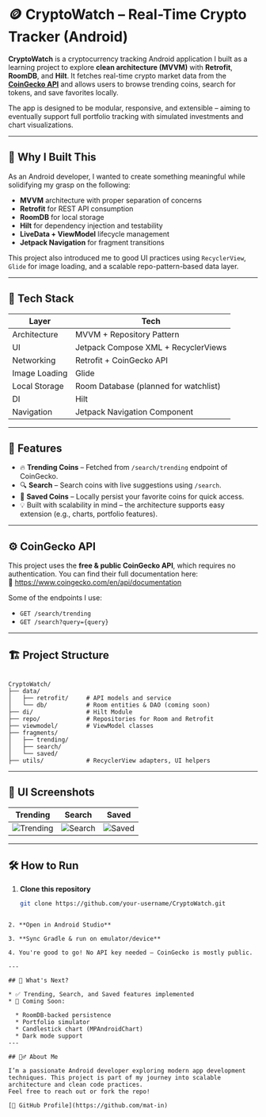 # 🪙 CryptoWatch – Real-Time Crypto Tracker (Android)

**CryptoWatch** is a cryptocurrency tracking Android application I built as a learning project to explore **clean architecture (MVVM)** with **Retrofit**, **RoomDB**, and **Hilt**. It fetches real-time crypto market data from the **[CoinGecko API](https://www.coingecko.com/en/api)** and allows users to browse trending coins, search for tokens, and save favorites locally.

The app is designed to be modular, responsive, and extensible – aiming to eventually support full portfolio tracking with simulated investments and chart visualizations.

---

## 🧠 Why I Built This

As an Android developer, I wanted to create something meaningful while solidifying my grasp on the following:
- **MVVM** architecture with proper separation of concerns
- **Retrofit** for REST API consumption
- **RoomDB** for local storage
- **Hilt** for dependency injection and testability
- **LiveData + ViewModel** lifecycle management
- **Jetpack Navigation** for fragment transitions

This project also introduced me to good UI practices using `RecyclerView`, `Glide` for image loading, and a scalable repo-pattern-based data layer.

---

## 🔧 Tech Stack

| Layer         | Tech                                 |
|---------------|--------------------------------------|
| Architecture  | MVVM + Repository Pattern            |
| UI            | Jetpack Compose XML + RecyclerViews  |
| Networking    | Retrofit + CoinGecko API             |
| Image Loading | Glide                                |
| Local Storage | Room Database (planned for watchlist)|
| DI            | Hilt                                 |
| Navigation    | Jetpack Navigation Component         |

---

## 📲 Features

- 🔥 **Trending Coins** – Fetched from `/search/trending` endpoint of CoinGecko.
- 🔍 **Search** – Search coins with live suggestions using `/search`.
- 💾 **Saved Coins** – Locally persist your favorite coins for quick access.
- 💡 Built with scalability in mind – the architecture supports easy extension (e.g., charts, portfolio features).

---

## ⚙️ CoinGecko API

This project uses the **free & public CoinGecko API**, which requires no authentication. You can find their full documentation here:  
📎 https://www.coingecko.com/en/api/documentation

Some of the endpoints I use:
- `GET /search/trending`
- `GET /search?query={query}`

---

## 🏗️ Project Structure

```

CryptoWatch/
├── data/
│   ├── retrofit/     # API models and service
│   └── db/           # Room entities & DAO (coming soon)
├── di/               # Hilt Module
├── repo/             # Repositories for Room and Retrofit
├── viewmodel/        # ViewModel classes
├── fragments/
│   ├── trending/
│   ├── search/
│   └── saved/
├── utils/            # RecyclerView adapters, UI helpers

````

---

## 📸 UI Screenshots

| Trending | Search | Saved |
|---------|--------|-------|
| ![Trending](screenshots/trending.png) | ![Search](screenshots/search.png) | ![Saved](screenshots/saved.png) |

---

## 🛠️ How to Run

1. **Clone this repository**
   ```bash
   git clone https://github.com/your-username/CryptoWatch.git
````

2. **Open in Android Studio**

3. **Sync Gradle & run on emulator/device**

4. You're good to go! No API key needed – CoinGecko is mostly public.

---

## 🧪 What's Next?

* ✅ Trending, Search, and Saved features implemented
* 🧠 Coming Soon:

  * RoomDB-backed persistence
  * Portfolio simulator
  * Candlestick chart (MPAndroidChart)
  * Dark mode support
---

## 🙋‍♂️ About Me

I’m a passionate Android developer exploring modern app development techniques. This project is part of my journey into scalable architecture and clean code practices.
Feel free to reach out or fork the repo!

[🔗 GitHub Profile](https://github.com/mat-in)

